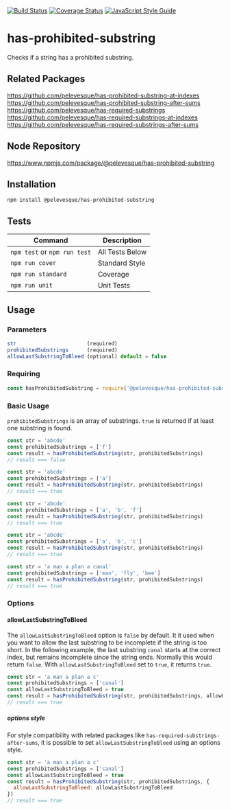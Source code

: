 [![Build Status](https://travis-ci.org/pelevesque/has-prohibited-substring.svg?branch=master)](https://travis-ci.org/pelevesque/has-prohibited-substring)
[![Coverage Status](https://coveralls.io/repos/github/pelevesque/has-prohibited-substring/badge.svg?branch=master)](https://coveralls.io/github/pelevesque/has-prohibited-substring?branch=master)
[![JavaScript Style Guide](https://img.shields.io/badge/code_style-standard-brightgreen.svg)](https://standardjs.com)

# has-prohibited-substring

Checks if a string has a prohibited substring.

## Related Packages

https://github.com/pelevesque/has-prohibited-substring-at-indexes  
https://github.com/pelevesque/has-prohibited-substring-after-sums   
https://github.com/pelevesque/has-required-substrings    
https://github.com/pelevesque/has-required-substrings-at-indexes    
https://github.com/pelevesque/has-required-substrings-after-sums    

## Node Repository

https://www.npmjs.com/package/@pelevesque/has-prohibited-substring

## Installation

`npm install @pelevesque/has-prohibited-substring`

## Tests

Command                      | Description
---------------------------- | ------------
`npm test` or `npm run test` | All Tests Below
`npm run cover`              | Standard Style
`npm run standard`           | Coverage
`npm run unit`               | Unit Tests

## Usage

### Parameters

```js
str                       (required)
prohibitedSubstrings      (required)
allowLastSubstringToBleed (optional) default = false
```

### Requiring

```js
const hasProhibitedSubstring = require('@pelevesque/has-prohibited-substring')
```

### Basic Usage

`prohibitedSubstrings` is an array of substrings. `true` is returned if at least
one substring is found.

```js
const str = 'abcde'
const prohibitedSubstrings = ['f']
const result = hasProhibitedSubstring(str, prohibitedSubstrings)
// result === false
```

```js
const str = 'abcde'
const prohibitedSubstrings = ['a']
const result = hasProhibitedSubstring(str, prohibitedSubstrings)
// result === true
```

```js
const str = 'abcde'
const prohibitedSubstrings = ['a', 'b', 'f']
const result = hasProhibitedSubstring(str, prohibitedSubstrings)
// result === true
```

```js
const str = 'abcde'
const prohibitedSubstrings = ['a', 'b', 'c']
const result = hasProhibitedSubstring(str, prohibitedSubstrings)
// result === true
```

```js
const str = 'a man a plan a canal'
const prohibitedSubstrings = ['man', 'fly', 'bee']
const result = hasProhibitedSubstring(str, prohibitedSubstrings)
// result === true
```

### Options

#### allowLastSubstringToBleed

The `allowLastSubstringToBleed` option is `false` by default. It it used when you want
to allow the last substring to be incomplete if the string is too short.
In the following example, the last substring `canal` starts at the correct index,
but remains incomplete since the string ends. Normally this would return `false`.
With `allowLastSubstringToBleed` set to `true`, it returns `true`.

```js
const str = 'a man a plan a c'
const prohibitedSubstrings = ['canal']
const allowLastSubstringToBleed = true
const result = hasProhibitedSubstring(str, prohibitedSubstrings, allowLastSubstringToBleed)
// result === true
```

##### options style

For style compatibility with related packages like `has-required-substrings-after-sums`,
it is possible to set `allowLastSubstringToBleed` using an options style.

```js
const str = 'a man a plan a c'
const prohibitedSubstrings = ['canal']
const allowLastSubstringToBleed = true
const result = hasProhibitedSubstring(str, prohibitedSubstrings, {
  allowLastSubstringToBleed: allowLastSubstringToBleed
})
// result === true
```
